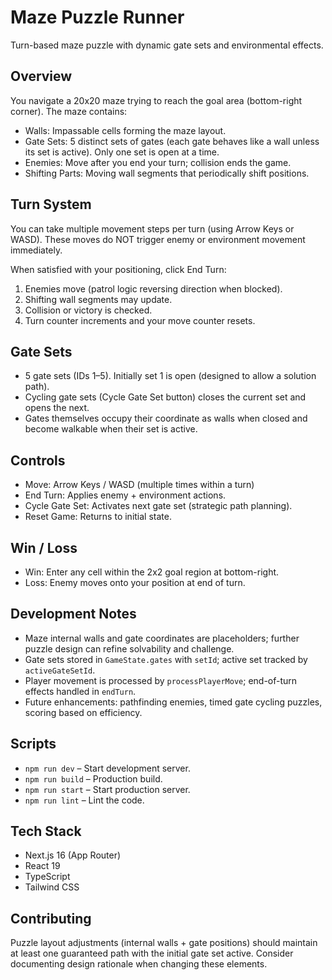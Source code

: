 # Maze Puzzle Runner

Turn-based maze puzzle with dynamic gate sets and environmental effects.

## Overview

You navigate a 20x20 maze trying to reach the goal area (bottom-right corner). The maze contains:

* Walls: Impassable cells forming the maze layout.
* Gate Sets: 5 distinct sets of gates (each gate behaves like a wall unless its set is active). Only one set is open at a time.
* Enemies: Move after you end your turn; collision ends the game.
* Shifting Parts: Moving wall segments that periodically shift positions.

## Turn System

You can take multiple movement steps per turn (using Arrow Keys or WASD). These moves do NOT trigger enemy or environment movement immediately.

When satisfied with your positioning, click End Turn:

1. Enemies move (patrol logic reversing direction when blocked).
2. Shifting wall segments may update.
3. Collision or victory is checked.
4. Turn counter increments and your move counter resets.

## Gate Sets

* 5 gate sets (IDs 1–5). Initially set 1 is open (designed to allow a solution path).
* Cycling gate sets (Cycle Gate Set button) closes the current set and opens the next.
* Gates themselves occupy their coordinate as walls when closed and become walkable when their set is active.

## Controls

* Move: Arrow Keys / WASD (multiple times within a turn)
* End Turn: Applies enemy + environment actions.
* Cycle Gate Set: Activates next gate set (strategic path planning).
* Reset Game: Returns to initial state.

## Win / Loss

* Win: Enter any cell within the 2x2 goal region at bottom-right.
* Loss: Enemy moves onto your position at end of turn.

## Development Notes

* Maze internal walls and gate coordinates are placeholders; further puzzle design can refine solvability and challenge.
* Gate sets stored in `GameState.gates` with `setId`; active set tracked by `activeGateSetId`.
* Player movement is processed by `processPlayerMove`; end-of-turn effects handled in `endTurn`.
* Future enhancements: pathfinding enemies, timed gate cycling puzzles, scoring based on efficiency.

## Scripts

* `npm run dev` – Start development server.
* `npm run build` – Production build.
* `npm run start` – Start production server.
* `npm run lint` – Lint the code.

## Tech Stack

* Next.js 16 (App Router)
* React 19
* TypeScript
* Tailwind CSS

## Contributing

Puzzle layout adjustments (internal walls + gate positions) should maintain at least one guaranteed path with the initial gate set active. Consider documenting design rationale when changing these elements.

